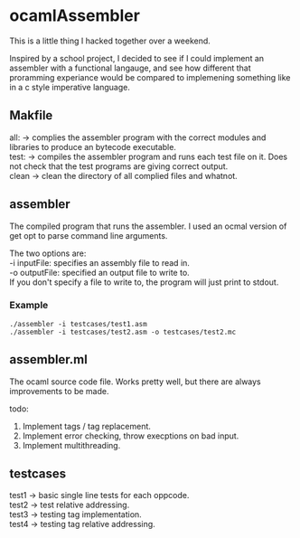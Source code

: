 # ocamlAssembler
This is a little thing I hacked together over a weekend.

Inspired by a school project, I decided to see if I could implement
an assembler with a functional langauge, and see how different that
proramming experiance would be compared to implemening something like
in a c style imperative language. 


## Makfile
all: -> complies the assembler program with the correct 
		modules and libraries to produce an bytecode executable.  
test: -> compiles the assembler program and runs each test file on it. 
		 Does not check that the test programs are giving correct output.  
clean -> clean the directory of all complied files and whatnot.   

## assembler
The compiled program that runs the assembler. 
I used an ocmal version of get opt to parse command line arguments. 

The two options are:  
	-i inputFile: specifies an assembly file to read in.  
	-o outputFile: specified an output file to write to.   
				   If you don't specify a file to write to, 
				   the program will just print to stdout. 

### Example 
	./assembler -i testcases/test1.asm 
	./assembler -i testcases/test2.asm -o testcases/test2.mc


## assembler.ml 
The ocaml source code file. 
Works pretty well, but there are always improvements to be made. 

todo:  
1. Implement tags / tag replacement. 
2. Implement error checking, throw execptions on bad input. 
3. Implement multithreading. 


## testcases
test1 -> basic single line tests for each oppcode.  
test2 -> test relative addressing.  
test3 -> testing tag implementation.   
test4 -> testing tag relative addressing.   
